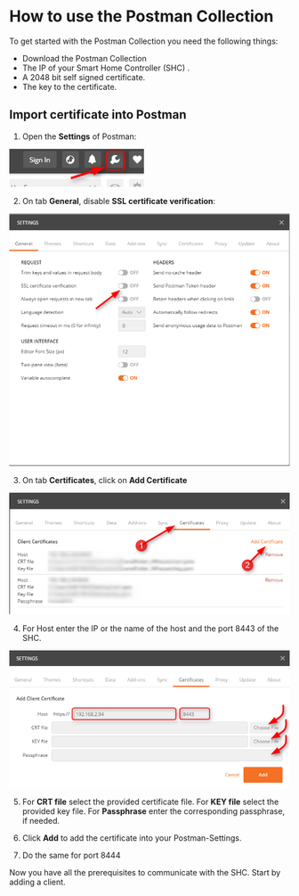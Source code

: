 # How to use the Postman Collection

To get started with the Postman Collection you need the following things:

- Download the Postman Collection 
- The IP of your Smart Home Controller (SHC) .
- A 2048 bit self signed certificate.
- The key to the certificate.

## Import certificate into Postman
1.  Open the **Settings** of Postman:

![Postman Settings](images/postman_settings.png "Postman Settings")

2.  On tab **General**, disable **SSL certificate verification**:

![Postman Disable SSL Verification](images/postman_disable_ssl_verification.png "Postman Disable SSL Verification")

3.  On tab **Certificates**, click on **Add Certificate**

![Postman Add Certificate](images/postman_add_certificate.png "Postman Add Certificate")

4. For Host enter the IP or the name of the host and the port 8443 of the SHC.

![Postman Add PEMs](images/postman_add_pems.png "Postman Add PEMs")

5. For **CRT file** select the provided certificate file. For **KEY file** select the provided key file. For **Passphrase** enter the corresponding passphrase, if needed.
	
6. Click **Add** to add the certificate into your Postman-Settings.

7. Do the same for port 8444

Now you have all the prerequisites to communicate with the SHC. Start by adding a client.
